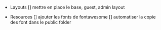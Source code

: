 * Layouts
[] mettre en place le base, guest, admin layout

* Resources
[] ajouter les fonts de fontawesome
[] automatiser la copie des font dans le public folder
